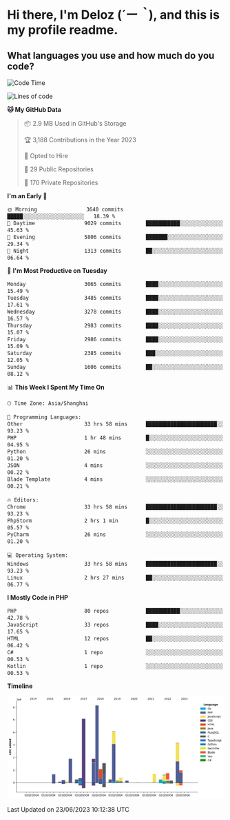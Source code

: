 # **Hi there, I'm Deloz (*´ー｀*), and this is my profile readme.**

## **What languages you use and how much do you code?**

<!--START_SECTION:waka-->
![Code Time](http://img.shields.io/badge/Code%20Time-1%2C739%20hrs%204%20mins-blue)

![Lines of code](https://img.shields.io/badge/From%20Hello%20World%20I%27ve%20Written-31.1%20million%20lines%20of%20code-blue)

**🐱 My GitHub Data** 

> 📦 2.9 MB Used in GitHub's Storage 
 > 
> 🏆 3,188 Contributions in the Year 2023
 > 
> 💼 Opted to Hire
 > 
> 📜 29 Public Repositories 
 > 
> 🔑 170 Private Repositories 
 > 
**I'm an Early 🐤** 

```text
🌞 Morning                3640 commits        █████░░░░░░░░░░░░░░░░░░░░   18.39 % 
🌆 Daytime                9029 commits        ███████████░░░░░░░░░░░░░░   45.63 % 
🌃 Evening                5806 commits        ███████░░░░░░░░░░░░░░░░░░   29.34 % 
🌙 Night                  1313 commits        ██░░░░░░░░░░░░░░░░░░░░░░░   06.64 % 
```
📅 **I'm Most Productive on Tuesday** 

```text
Monday                   3065 commits        ████░░░░░░░░░░░░░░░░░░░░░   15.49 % 
Tuesday                  3485 commits        ████░░░░░░░░░░░░░░░░░░░░░   17.61 % 
Wednesday                3278 commits        ████░░░░░░░░░░░░░░░░░░░░░   16.57 % 
Thursday                 2983 commits        ████░░░░░░░░░░░░░░░░░░░░░   15.07 % 
Friday                   2986 commits        ████░░░░░░░░░░░░░░░░░░░░░   15.09 % 
Saturday                 2385 commits        ███░░░░░░░░░░░░░░░░░░░░░░   12.05 % 
Sunday                   1606 commits        ██░░░░░░░░░░░░░░░░░░░░░░░   08.12 % 
```


📊 **This Week I Spent My Time On** 

```text
🕑︎ Time Zone: Asia/Shanghai

💬 Programming Languages: 
Other                    33 hrs 58 mins      ███████████████████████░░   93.23 % 
PHP                      1 hr 48 mins        █░░░░░░░░░░░░░░░░░░░░░░░░   04.95 % 
Python                   26 mins             ░░░░░░░░░░░░░░░░░░░░░░░░░   01.20 % 
JSON                     4 mins              ░░░░░░░░░░░░░░░░░░░░░░░░░   00.22 % 
Blade Template           4 mins              ░░░░░░░░░░░░░░░░░░░░░░░░░   00.21 % 

🔥 Editors: 
Chrome                   33 hrs 58 mins      ███████████████████████░░   93.23 % 
PhpStorm                 2 hrs 1 min         █░░░░░░░░░░░░░░░░░░░░░░░░   05.57 % 
PyCharm                  26 mins             ░░░░░░░░░░░░░░░░░░░░░░░░░   01.20 % 

💻 Operating System: 
Windows                  33 hrs 58 mins      ███████████████████████░░   93.23 % 
Linux                    2 hrs 27 mins       ██░░░░░░░░░░░░░░░░░░░░░░░   06.77 % 
```

**I Mostly Code in PHP** 

```text
PHP                      80 repos            ███████████░░░░░░░░░░░░░░   42.78 % 
JavaScript               33 repos            ████░░░░░░░░░░░░░░░░░░░░░   17.65 % 
HTML                     12 repos            ██░░░░░░░░░░░░░░░░░░░░░░░   06.42 % 
C#                       1 repo              ░░░░░░░░░░░░░░░░░░░░░░░░░   00.53 % 
Kotlin                   1 repo              ░░░░░░░░░░░░░░░░░░░░░░░░░   00.53 % 
```



**Timeline**

![Lines of Code chart](https://raw.githubusercontent.com/deloz/deloz/main/assets/bar_graph.png)


 Last Updated on 23/06/2023 10:12:38 UTC
<!--END_SECTION:waka-->
